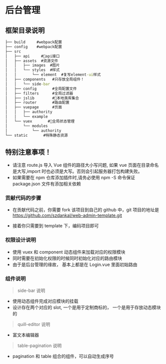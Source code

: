 # 后台管理

## 框架目录说明

```cmd
├── build     #webpack配置
├── config    #webpack配置
├── src
│   ├── api     #api接口
│   ├── assets  #资源文件
│   │   ├── images  #图片
│   │   └── styles  #样式
│   │       └── element  #复写element-ui样式
│   ├── components   #只存放全局组件！
│   │   └── side-bar  
│   ├── config       #全局配置文件
│   ├── filters      #全局过滤器
│   ├── jslib        #本地类库集合
│   ├── router       #路由配置
│   ├── vuepage      #页面
│   │   ├── authority
│   │   └── example
│   └── vuex       #全局状态管理
│       └── modules
│           └── authority
└── static       #特殊静态资源

```

## 特别注意事项！

- 请注意 route.js 导入 Vue 组件的路径大小写问题, 如果 vue 页面在目录命名是大写,import 时也必须是大写。否则会引起服务器打包构建失败。
- 如果需要在 npm 仓库添加插件时,请务必使用 npm -S 命令保证 package.json 文件有添加相关依赖

### 贡献代码的步骤

- 在贡献代码之前，你需要 fork 该项目到自己的 github 中，git 项目的地址是 https://github.com/szdankal/web-admin-template.git

- 接着你只需要到 template 下，编码项目即可

### 权限设计说明

- 使用 vuex 和 component 动态组件来加载对应的权限模块
- 同时需要在初始化权限的时候同时初始化对应的路由模块
- 由于是后台管理的缘故， 基本上都是在 Login.vue 里面初始路由

### 组件说明

> side-bar 说明

- 使用动态组件完成对应模块的挂载
- 设计存在两个对应的 slot, 一个是用于定制商标的， 一个是用于存放动态模块的

> quill-editor 说明

- 富文本编辑器

> table-pagination 说明

- pagination 和 table 组合的组件，可以自动生成序号
